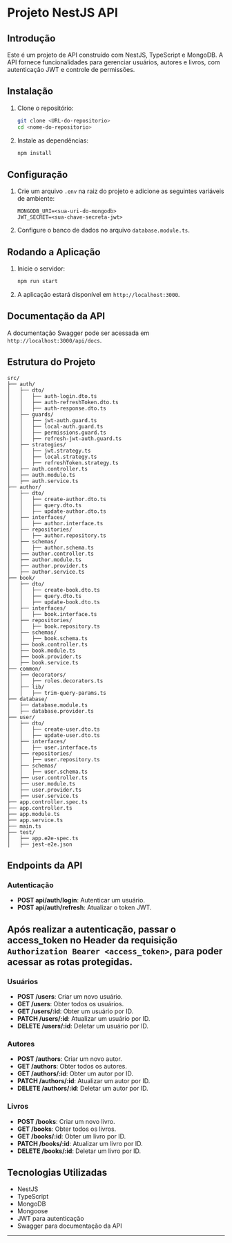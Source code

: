 # Projeto NestJS API

## Introdução

Este é um projeto de API construído com NestJS, TypeScript e MongoDB. A API fornece funcionalidades para gerenciar usuários, autores e livros, com autenticação JWT e controle de permissões.

## Instalação

1. Clone o repositório:

   ```bash
   git clone <URL-do-repositorio>
   cd <nome-do-repositorio>
   ```

2. Instale as dependências:
   ```bash
   npm install
   ```

## Configuração

1. Crie um arquivo `.env` na raiz do projeto e adicione as seguintes variáveis de ambiente:

   ```env
   MONGODB_URI=<sua-uri-do-mongodb>
   JWT_SECRET=<sua-chave-secreta-jwt>
   ```

2. Configure o banco de dados no arquivo `database.module.ts`.

## Rodando a Aplicação

1. Inicie o servidor:

   ```bash
   npm run start
   ```

2. A aplicação estará disponível em `http://localhost:3000`.

## Documentação da API

A documentação Swagger pode ser acessada em `http://localhost:3000/api/docs`.

## Estrutura do Projeto

```plaintext
src/
├── auth/
│   ├── dto/
│   │   ├── auth-login.dto.ts
│   │   ├── auth-refreshToken.dto.ts
│   │   ├── auth-response.dto.ts
│   ├── guards/
│   │   ├── jwt-auth.guard.ts
│   │   ├── local-auth.guard.ts
│   │   ├── permissions.guard.ts
│   │   ├── refresh-jwt-auth.guard.ts
│   ├── strategies/
│   │   ├── jwt.strategy.ts
│   │   ├── local.strategy.ts
│   │   ├── refreshToken.strategy.ts
│   ├── auth.controller.ts
│   ├── auth.module.ts
│   ├── auth.service.ts
├── author/
│   ├── dto/
│   │   ├── create-author.dto.ts
│   │   ├── query.dto.ts
│   │   ├── update-author.dto.ts
│   ├── interfaces/
│   │   ├── author.interface.ts
│   ├── repositories/
│   │   ├── author.repository.ts
│   ├── schemas/
│   │   ├── author.schema.ts
│   ├── author.controller.ts
│   ├── author.module.ts
│   ├── author.provider.ts
│   ├── author.service.ts
├── book/
│   ├── dto/
│   │   ├── create-book.dto.ts
│   │   ├── query.dto.ts
│   │   ├── update-book.dto.ts
│   ├── interfaces/
│   │   ├── book.interface.ts
│   ├── repositories/
│   │   ├── book.repository.ts
│   ├── schemas/
│   │   ├── book.schema.ts
│   ├── book.controller.ts
│   ├── book.module.ts
│   ├── book.provider.ts
│   ├── book.service.ts
├── common/
│   ├── decorators/
│   │   ├── roles.decorators.ts
│   ├── lib/
│   │   ├── trim-query-params.ts
├── database/
│   ├── database.module.ts
│   ├── database.provider.ts
├── user/
│   ├── dto/
│   │   ├── create-user.dto.ts
│   │   ├── update-user.dto.ts
│   ├── interfaces/
│   │   ├── user.interface.ts
│   ├── repositories/
│   │   ├── user.repository.ts
│   ├── schemas/
│   │   ├── user.schema.ts
│   ├── user.controller.ts
│   ├── user.module.ts
│   ├── user.provider.ts
│   ├── user.service.ts
├── app.controller.spec.ts
├── app.controller.ts
├── app.module.ts
├── app.service.ts
├── main.ts
├── test/
│   ├── app.e2e-spec.ts
│   ├── jest-e2e.json
```

## Endpoints da API

### Autenticação

- **POST api/auth/login**: Autenticar um usuário.
- **POST api/auth/refresh**: Atualizar o token JWT.

## Após realizar a autenticação, passar o access_token no Header da requisição `Authorization Bearer <access_token>`, para poder acessar as rotas protegidas.

### Usuários

- **POST /users**: Criar um novo usuário.
- **GET /users**: Obter todos os usuários.
- **GET /users/:id**: Obter um usuário por ID.
- **PATCH /users/:id**: Atualizar um usuário por ID.
- **DELETE /users/:id**: Deletar um usuário por ID.

### Autores

- **POST /authors**: Criar um novo autor.
- **GET /authors**: Obter todos os autores.
- **GET /authors/:id**: Obter um autor por ID.
- **PATCH /authors/:id**: Atualizar um autor por ID.
- **DELETE /authors/:id**: Deletar um autor por ID.

### Livros

- **POST /books**: Criar um novo livro.
- **GET /books**: Obter todos os livros.
- **GET /books/:id**: Obter um livro por ID.
- **PATCH /books/:id**: Atualizar um livro por ID.
- **DELETE /books/:id**: Deletar um livro por ID.

## Tecnologias Utilizadas

- NestJS
- TypeScript
- MongoDB
- Mongoose
- JWT para autenticação
- Swagger para documentação da API

---
